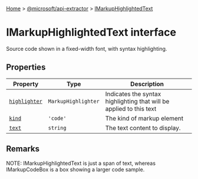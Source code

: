 [Home](./index) &gt; [@microsoft/api-extractor](./api-extractor.md) &gt; [IMarkupHighlightedText](./api-extractor.imarkuphighlightedtext.md)

# IMarkupHighlightedText interface

Source code shown in a fixed-width font, with syntax highlighting.

## Properties

|  Property | Type | Description |
|  --- | --- | --- |
|  [`highlighter`](./api-extractor.imarkuphighlightedtext.highlighter.md) | `MarkupHighlighter` | Indicates the syntax highlighting that will be applied to this text |
|  [`kind`](./api-extractor.imarkuphighlightedtext.kind.md) | `'code'` | The kind of markup element |
|  [`text`](./api-extractor.imarkuphighlightedtext.text.md) | `string` | The text content to display. |

## Remarks

NOTE: IMarkupHighlightedText is just a span of text, whereas IMarkupCodeBox is a box showing a larger code sample.
